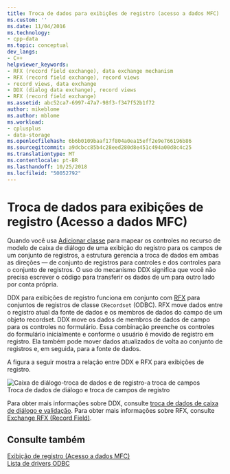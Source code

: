 ```yaml
---
title: Troca de dados para exibições de registro (acesso a dados MFC) | Microsoft Docs
ms.custom: ''
ms.date: 11/04/2016
ms.technology:
- cpp-data
ms.topic: conceptual
dev_langs:
- C++
helpviewer_keywords:
- RFX (record field exchange), data exchange mechanism
- RFX (record field exchange), record views
- record views, data exchange
- DDX (dialog data exchange), record views
- RFX (record field exchange)
ms.assetid: abc52ca7-6997-47a7-98f3-f347f52b1f72
author: mikeblome
ms.author: mblome
ms.workload:
- cplusplus
- data-storage
ms.openlocfilehash: 6b6b0109baaf17f804a0ea15eff2e9e766196b86
ms.sourcegitcommit: a9dcbcc85b4c28eed280d8e451c494a00d8c4c25
ms.translationtype: MT
ms.contentlocale: pt-BR
ms.lasthandoff: 10/25/2018
ms.locfileid: "50052792"
---
```

# <a name="data-exchange-for-record-views---mfc-data-access"></a>Troca de dados para exibições de registro (Acesso a dados MFC)

Quando você usa [Adicionar classe](../mfc/reference/adding-an-mfc-odbc-consumer.md) para mapear os controles no recurso de modelo de caixa de diálogo de uma exibição do registro para os campos de um conjunto de registros, a estrutura gerencia a troca de dados em ambas as direções — de conjunto de registros para controles e dos controles para o conjunto de registros. O uso do mecanismo DDX significa que você não precisa escrever o código para transferir os dados de um para outro lado por conta própria.

DDX para exibições de registro funciona em conjunto com [RFX](../data/odbc/record-field-exchange-rfx.md) para conjuntos de registros de classe `CRecordset` (ODBC).  RFX move dados entre o registro atual da fonte de dados e os membros de dados do campo de um objeto recordset. DDX move os dados de membros de dados de campo para os controles no formulário. Essa combinação preenche os controles do formulário inicialmente e conforme o usuário é movido de registro em registro. Ela também pode mover dados atualizados de volta ao conjunto de registros e, em seguida, para a fonte de dados.

A figura a seguir mostra a relação entre DDX e RFX para exibições de registro.

![Caixa de diálogo&#45;troca de dados e de registro&#45;a troca de campos](../data/media/vc37xt1.gif "vc37xt1")<br/>
Troca de dados de diálogo e troca de campos de registro

Para obter mais informações sobre DDX, consulte [troca de dados de caixa de diálogo e validação](../mfc/dialog-data-exchange-and-validation.md). Para obter mais informações sobre RFX, consulte [Exchange RFX (Record Field)](../data/odbc/record-field-exchange-rfx.md).

## <a name="see-also"></a>Consulte também

[Exibição de registro (Acesso a dados MFC)](../data/record-views-mfc-data-access.md)<br/>
[Lista de drivers ODBC](../data/odbc/odbc-driver-list.md)